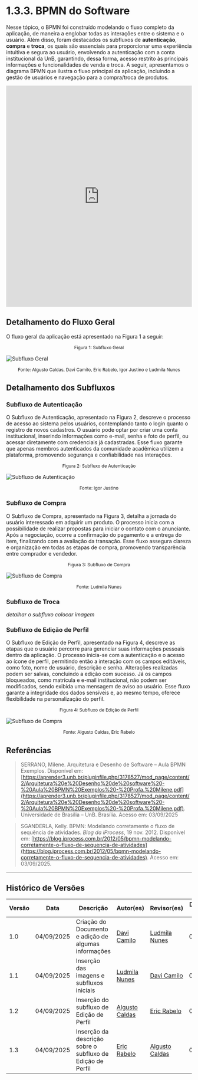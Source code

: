 # 1.3.3. BPMN do Software

Nesse tópico, o BPMN foi construído modelando o fluxo completo da aplicação, de maneira a englobar todas as interações entre o sistema e o usuário. Além disso, foram destacados os subfluxos de **autenticação**, **compra** e **troca**, os quais são essenciais para proporcionar uma experiência intuitiva e segura ao usuário, envolvendo a autenticação com a conta institucional da UnB, garantindo, dessa forma, acesso restrito às principais informações e funcionalidades de venda e troca. A seguir, apresentamos o diagrama BPMN que ilustra o fluxo principal da aplicação, incluindo a gestão de usuários e navegação para a compra/troca de produtos.

<iframe frameborder="0" style="width:100%;height:600px;" src="https://viewer.diagrams.net/?tags=%7B%7D&lightbox=1&target=blank&highlight=003A7A&layers=1&nav=1&title=MBPNSoftware&dark=0#Uhttps%3A%2F%2Fdrive.google.com%2Fuc%3Fid%3D1Rm120z_WhHBWaTNsvN7NBI1cqYW_BOSA%26export%3Ddownload"></iframe>

## Detalhamento do Fluxo Geral

O fluxo geral da aplicação está apresentado na Figura 1 a seguir:

<p align="center" style="font-size: 12;">
Figura 1: Subfluxo Geral
</p>

![Subfluxo Geral](/../assets/bpmn/MBPNSoftware-geral.jpg)

<p align="center" style="font-size: 12;">
Fonte: Algusto Caldas, Davi Camilo, Eric Rabelo, Igor Justino e Ludmila Nunes
</p>

## Detalhamento dos Subfluxos

### Subfluxo de Autenticação

O Subfluxo de Autenticação, apresentado na Figura 2, descreve o processo de acesso ao sistema pelos usuários, contemplando tanto o login quanto o registro de novos cadastros. O usuário pode optar por criar uma conta institucional, inserindo informações como e-mail, senha e foto de perfil, ou acessar diretamente com credenciais já cadastradas. Esse fluxo garante que apenas membros autenticados da comunidade acadêmica utilizem a plataforma, promovendo segurança e confiabilidade nas interações.

<p align="center" style="font-size: 12;">
Figura 2: Subfluxo de Autenticação
</p>

![Subfluxo de Autenticação](/../assets/bpmn/MBPNSoftware-autenticacao.jpg)

<p align="center" style="font-size: 12;">
Fonte: Igor Justino
</p>

### Subfluxo de Compra

O Subfluxo de Compra, apresentado na Figura 3, detalha a jornada do usuário interessado em adquirir um produto. O processo inicia com a possibilidade de realizar propostas para iniciar o contato com o anunciante. Após a negociação, ocorre a confirmação do pagamento e a entrega do item, finalizando com a avaliação da transação. Esse fluxo assegura clareza e organização em todas as etapas de compra, promovendo transparência entre comprador e vendedor.

<p align="center" style="font-size: 12;">
Figura 3: Subfluxo de Compra
</p>

![Subfluxo de Compra](/../assets/bpmn/MBPNSoftware-compra.jpg)

<p align="center" style="font-size: 12;">
Fonte: Ludmila Nunes
</p>

### Subfluxo de Troca

_detalhar o subfluxo_
_colocar imagem_

### Subfluxo de Edição de Perfil

O Subfluxo de Edição de Perfil, apresentado na Figura 4, descreve as etapas que o usuário percorre para gerenciar suas informações pessoais dentro da aplicação. O processo inicia-se com a autenticação e o acesso ao ícone de perfil, permitindo então a interação com os campos editáveis, como foto, nome de usuário, descrição e senha. Alterações realizadas podem ser salvas, concluindo a edição com sucesso. Já os campos bloqueados, como matrícula e e-mail institucional, não podem ser modificados, sendo exibida uma mensagem de aviso ao usuário. Esse fluxo garante a integridade dos dados sensíveis e, ao mesmo tempo, oferece flexibilidade na personalização do perfil.

<p align="center" style="font-size: 12;">
Figura 4: Subfluxo de Edição de Perfil
</p>

![Subfluxo de Compra](/../assets/bpmn/MBPNSoftware-EdicaoPerfil.jpg)

<p align="center" style="font-size: 12;">
Fonte: Algusto Caldas, Eric Rabelo
</p>

## Referências 

> SERRANO, Milene. Arquitetura e Desenho de Software – Aula BPMN Exemplos. Disponível em: [https://aprender3.unb.br/pluginfile.php/3178527/mod_page/content/2/Arquitetura%20e%20Desenho%20de%20software%20-%20Aula%20BPMN%20Exemplos%20-%20Profa.%20Milene.pdf](https://aprender3.unb.br/pluginfile.php/3178527/mod_page/content/2/Arquitetura%20e%20Desenho%20de%20software%20-%20Aula%20BPMN%20Exemplos%20-%20Profa.%20Milene.pdf). Universidade de Brasília – UnB. Brasília. Acesso em: 03/09/2025

> SGANDERLA, Kelly. BPMN: Modelando corretamente o fluxo de sequência de atividades. *Blog da iProcess*, 19 nov. 2012. Disponível em: [https://blog.iprocess.com.br/2012/05/bpmn-modelando-corretamente-o-fluxo-de-sequencia-de-atividades](https://blog.iprocess.com.br/2012/05/bpmn-modelando-corretamente-o-fluxo-de-sequencia-de-atividades). Acesso em: 03/09/2025.

---

## Histórico de Versões
| Versão | Data | Descrição | Autor(es) | Revisor(es) | Detalhes da Revisão |
| -- | -- | -- | -- | -- | -- |
| 1.0 | 04/09/2025 | Criação do Documento e adição de algumas informações | [Davi Camilo](https://github.com/Davicamilo23) | [Ludmila Nunes](https://github.com/ludmilaaysha) | 04/09/2025 |
| 1.1 | 04/09/2025 | Inserção das imagens e subfluxos iniciais | [Ludmila Nunes](https://github.com/ludmilaaysha) | [Davi Camilo](https://github.com/Davicamilo23) | 04/09/2025 |
| 1.2 | 04/09/2025 | Inserção do subfluxo de Edição de Perfil | [Algusto Caldas](https://github.com/Algusto-RC) | [Eric Rabelo](https://github.com/rabelzx) | 04/09/2025 |
| 1.3 | 04/09/2025 | Inserção da descrição sobre o subfluxo de Edição de Perfil | [Eric Rabelo](https://github.com/rabelzx) | [Algusto Caldas](https://github.com/Algusto-RC) | 04/09/2025 |